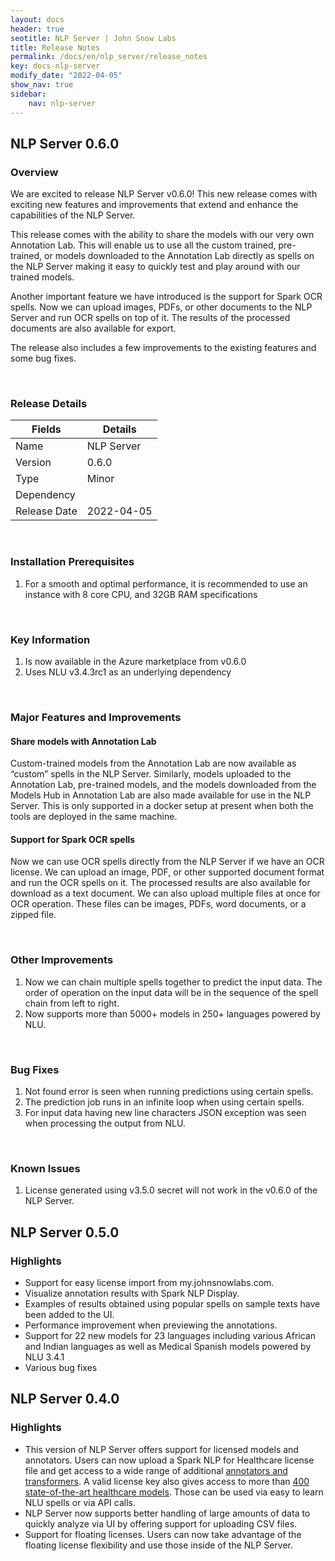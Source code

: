 ```yaml
---
layout: docs
header: true
seotitle: NLP Server | John Snow Labs
title: Release Notes
permalink: /docs/en/nlp_server/release_notes
key: docs-nlp-server
modify_date: "2022-04-05"
show_nav: true
sidebar:
    nav: nlp-server
---
```


## NLP Server 0.6.0

### Overview

We are excited to release NLP Server v0.6.0! This new release comes with exciting new features and improvements that extend and enhance the capabilities of the NLP Server. 

This release comes with the ability to share the models with our very own Annotation Lab. This will enable us to use all the custom trained, pre-trained, or models downloaded to the Annotation Lab directly as spells on the NLP Server making it easy to quickly test and play around with our trained models. 

Another important feature we have introduced is the support for Spark OCR spells. Now we can upload images, PDFs, or other documents to the NLP Server and run OCR spells on top of it. The results of the processed documents are also available for export. 

The release also includes a few improvements to the existing features and some bug fixes.

<br>

### Release Details

Fields | Details
--- | ---
Name | NLP Server
Version | 0.6.0
Type | Minor
Dependency | 
Release Date | 2022-04-05

<br>

### Installation Prerequisites

1. For a smooth and optimal performance, it is recommended to use an instance with 8 core CPU, and 32GB RAM specifications

<br>

### Key Information

1. Is now available in the Azure marketplace from v0.6.0
2. Uses NLU v3.4.3rc1 as an underlying dependency

<br>

### Major Features and Improvements

#### Share models with Annotation Lab

Custom-trained models from the Annotation Lab are now available as “custom” spells in the NLP Server. Similarly, models uploaded to the Annotation Lab, pre-trained models, and the models downloaded from the Models Hub in Annotation Lab are also made available for use in the NLP Server. This is only supported in a docker setup at present when both the tools are deployed in the same machine.

#### Support for Spark OCR spells

Now we can use OCR spells directly from the NLP Server if we have an OCR license. We can upload an image, PDF, or other supported document format and run the OCR spells on it. The processed results are also available for download as a text document. We can also upload multiple files at once for OCR operation. These files can be images, PDFs, word documents, or a zipped file.

<br>

### Other Improvements

1. Now we can chain multiple spells together to predict the input data. The order of operation on the input data will be in the sequence of the spell chain from left to right.
2. Now supports more than 5000+ models in 250+ languages powered by NLU.

<br>

### Bug Fixes

1. Not found error is seen when running predictions using certain spells.
2. The prediction job runs in an infinite loop when using certain spells.
3. For input data having new line characters JSON exception was seen when processing the output from NLU.

<br>

### Known Issues

1. License generated using v3.5.0 secret will not work in the v0.6.0 of the NLP Server.

## NLP Server 0.5.0

### Highlights

- Support for easy license import from my.johnsnowlabs.com.
- Visualize annotation results with Spark NLP Display.
- Examples of results obtained using popular spells on sample texts have been added to the UI.
- Performance improvement when previewing the annotations.
- Support for 22 new models for 23 languages including various African and Indian languages as well as Medical Spanish models powered by NLU 3.4.1
- Various bug fixes


## NLP Server 0.4.0

### Highlights

- This version of NLP Server offers support for licensed models and annotators. Users can now upload a Spark NLP for Healthcare license file and get access to a wide range of additional [annotators and transformers](https://nlp.johnsnowlabs.com/docs/en/licensed_annotators). A valid license key also gives access to more than [400 state-of-the-art healthcare models](https://nlp.johnsnowlabs.com/models?edition=Spark+NLP+for+Healthcare). Those can be used via easy to learn NLU spells or via API calls.
- NLP Server now supports better handling of large amounts of data to quickly analyze via UI by offering support for uploading CSV files.
- Support for floating licenses. Users can now take advantage of the floating license flexibility and use those inside of the NLP Server.
